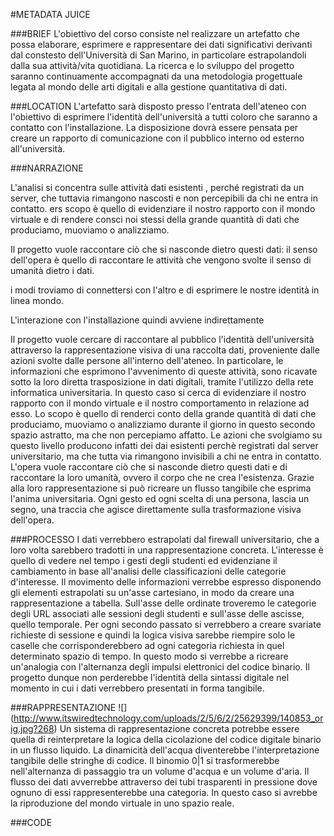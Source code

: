 #METADATA JUICE

###BRIEF
L'obiettivo del corso consiste nel realizzare un artefatto che possa elaborare, esprimere e rappresentare dei dati significativi derivanti dal constesto dell'Università di San Marino, in particolare estrapolandoli dalla sua attività/vita quotidiana. La ricerca e lo sviluppo del progetto saranno continuamente accompagnati da una metodologia progettuale legata al mondo delle arti digitali e alla gestione quantitativa di dati.

###LOCATION
L'artefatto sarà disposto presso l'entrata dell'ateneo con l'obiettivo di esprimere l'identità dell'università a tutti coloro che saranno a contatto con l'installazione. La disposizione dovrà essere pensata per creare un rapporto di comunicazione con il pubblico interno od esterno all'università.

###NARRAZIONE
 

L'analisi si concentra sulle attività  dati esistenti , perché registrati da un server, che tuttavia rimangono nascosti e non percepibili da chi ne entra in contatto. ers scopo è quello di evidenziare il nostro rapporto con il mondo virtuale e di rendere consci noi stessi della grande quantità di dati che produciamo, muoviamo o analizziamo.

Il progetto vuole raccontare ciò che si nasconde dietro questi dati: il senso dell'opera è quello di raccontare le attività che vengono svolte  il senso di umanità dietro i dati.

i modi troviamo di connettersi con l'altro e di esprimere le nostre identità in linea mondo.

L'interazione con l'installazione quindi avviene indirettamente 

Il progetto vuole cercare di raccontare al pubblico l'identità dell'università attraverso la rappresentazione visiva di una raccolta dati, proveniente dalle azioni svolte dalle persone all'interno dell'ateneo. In particolare, le informazioni che esprimono l'avvenimento di queste attività, sono ricavate sotto la loro diretta trasposizione in dati digitali, tramite l'utilizzo della rete informatica universitaria. In questo caso si cerca di evidenziare il nostro rapporto con il mondo virtuale e il nostro comportamento in relazione ad esso. 
Lo scopo è quello di renderci conto della grande quantità di dati che produciamo, muoviamo o analizziamo durante il giorno in questo secondo spazio astratto, ma che non percepiamo affatto. Le azioni che svolgiamo su questo livello producono infatti dei dai esistenti perchè registrati dal server universitario, ma che tutta via rimangono invisibili a chi ne entra in contatto. L'opera vuole raccontare ciò che si nasconde dietro questi dati e di raccontare la loro umanità, ovvero il corpo che ne crea l'esistenza. Grazie alla loro rappresentazione si può ricreare un flusso tangibile che esprima l'anima universitaria. Ogni gesto ed ogni scelta di una persona, lascia un segno, una traccia che agisce direttamente sulla trasformazione visiva dell'opera.



###PROCESSO
I dati verrebbero estrapolati dal firewall universitario, che a loro volta sarebbero tradotti in una rappresentazione concreta. L'interesse è quello di vedere nel tempo i gesti degli studenti ed evidenziane il cambiamento in base all'analisi delle classificazioni delle categorie d'interesse. Il movimento delle informazioni verrebbe espresso disponendo gli elementi estrapolati su un'asse cartesiano, in modo da creare una rappresentazione a tabella. Sull'asse delle ordinate troveremo le categorie degli URL associati alle sessioni degli studenti e sull'asse delle ascisse, quello temporale. Per ogni secondo passato si verrebbero a creare svariate richieste di sessione e quindi la logica visiva sarebbe riempire solo le caselle che corrisponderebbero ad ogni categoria richiesta in quel determinato spazio di tempo. In questo modo si verrebbe a ricreare un'analogia con l'alternanza degli impulsi elettronici del codice binario. Il progetto dunque non perderebbe l'identità della sintassi digitale nel momento in cui i dati verrebbero presentati in forma tangibile.

###RAPPRESENTAZIONE
![] (http://www.itswiredtechnology.com/uploads/2/5/6/2/25629399/140853_orig.jpg?268)
Un sistema di rappresentazione concreta potrebbe essere quella di reinterpretare la logica della cicolazione del codice digitale binario in un flusso liquido. La dinamicità dell'acqua diventerebbe l'interpretazione tangibile delle stringhe di codice. Il binomio 0|1 si trasformerebbe nell'alternanza di passaggio tra un volume d'acqua e un volume d'aria. Il flusso dei dati avverrebbe attraverso dei tubi trasparenti in pressione dove ognuno di essi rappresenterebbe una categoria. In questo caso si avrebbe la riproduzione del mondo virtuale in uno spazio reale.

###CODE


